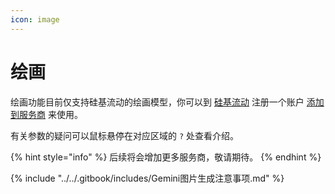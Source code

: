 ```yaml
---
icon: image
---
```


# 绘画

绘画功能目前仅支持硅基流动的绘画模型，你可以到 [硅基流动](https://www.siliconflow.cn/) 注册一个账户 [添加到服务商](settings/providers.md) 来使用。

有关参数的疑问可以鼠标悬停在对应区域的 `?` 处查看介绍。

{% hint style="info" %}
后续将会增加更多服务商，敬请期待。
{% endhint %}

{% include "../../.gitbook/includes/Gemini图片生成注意事项.md" %}
 